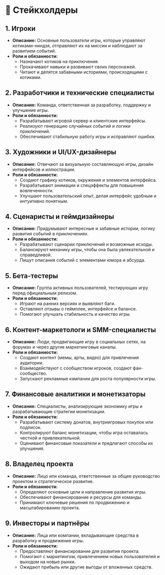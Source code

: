 # 🏯 Стейкхолдеры

## 1. Игроки
- **Описание:** Основные пользователи игры, которые управляют котиками-ниндзя, отправляют их на миссии и наблюдают за развитием событий.
- **Роли и обязанности:**
    - Назначают котиков на приключения.
    - Прокачивают навыки и развивают своих персонажей.
    - Читают и делятся забавными историями, происходящими с котиками.

## 2. Разработчики и технические специалисты
- **Описание:** Команда, ответственная за разработку, поддержку и улучшение игры.
- **Роли и обязанности:**
    - Разрабатывают игровой сервер и клиентские интерфейсы.
    - Реализуют генерацию случайных событий и логики приключений.
    - Обеспечивают стабильную работу игры и исправляют ошибки.

## 3. Художники и UI/UX-дизайнеры
- **Описание:** Отвечают за визуальную составляющую игры, дизайн интерфейсов и иллюстрации.
- **Роли и обязанности:**
    - Создают графику котиков, окружения и элементов интерфейса.
    - Разрабатывают анимации и спецэффекты для повышения вовлеченности.
    - Улучшают пользовательский опыт, делая интерфейс удобным и интуитивно понятным.

## 4. Сценаристы и геймдизайнеры
- **Описание:** Придумывают интересные и забавные истории, логику развития событий в приключениях.
- **Роли и обязанности:**
    - Разрабатывают сценарии приключений и возможные исходы.
    - Балансируют механику игры, чтобы она была увлекательной и справедливой.
    - Пишут описания событий с элементами юмора и абсурда.

## 5. Бета-тестеры
- **Описание:** Группа активных пользователей, тестирующих игру перед официальным релизом.
- **Роли и обязанности:**
    - Играют на ранних версиях и выявляют баги.
    - Оставляют отзывы о геймплее, интерфейсе и балансе.
    - Помогают улучшать стабильность и качество игры.

## 6. Контент-маркетологи и SMM-специалисты
- **Описание:** Люди, продвигающие игру в социальных сетях, на форумах и через другие маркетинговые каналы.
- **Роли и обязанности:**
    - Создают контент (мемы, арты, видео) для привлечения аудитории.
    - Взаимодействуют с сообществом игроков, создают фан-сообщество.
    - Запускают рекламные кампании для роста популярности игры.

## 7. Финансовые аналитики и монетизаторы
- **Описание:** Специалисты, анализирующие экономику игры и разрабатывающие стратегии монетизации.
- **Роли и обязанности:**
    - Разрабатывают систему донатов, внутриигровых покупок или подписок.
    - Контролируют баланс монетизации, чтобы игра оставалась честной и привлекательной.
    - Оценивают финансовые показатели и предлагают способы их улучшения.

## 8. Владелец проекта
- **Описание:** Лицо или команда, ответственные за общее руководство проектом и стратегическое развитие.
- **Роли и обязанности:**
    - Определяют основные цели и направление развития игры.
    - Обеспечивают финансирование и ресурсы для команды.
    - Принимают ключевые решения по продвижению и масштабированию проекта.

## 9. Инвесторы и партнёры
- **Описание:** Лица или компании, вкладывающие средства в разработку и продвижение игры.
- **Роли и обязанности:**
    - Предоставляют финансирование для развития проекта.
    - Помогают с маркетингом, привлечением новых пользователей и выходом на новые рынки.
    - Ожидают прибыль или другие выгоды от вложенных средств.  
